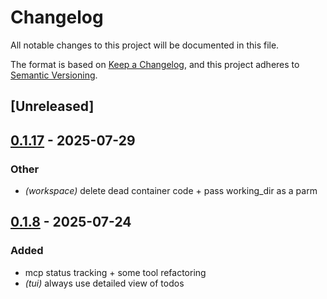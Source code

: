 # Changelog

All notable changes to this project will be documented in this file.

The format is based on [Keep a Changelog](https://keepachangelog.com/en/1.0.0/),
and this project adheres to [Semantic Versioning](https://semver.org/spec/v2.0.0.html).

## [Unreleased]

## [0.1.17](https://github.com/BrendanGraham14/steer/compare/steer-proto-v0.1.16...steer-proto-v0.1.17) - 2025-07-29

### Other

- *(workspace)* delete dead container code + pass working_dir as a parm

## [0.1.8](https://github.com/BrendanGraham14/steer/compare/steer-proto-v0.1.7...steer-proto-v0.1.8) - 2025-07-24

### Added

- mcp status tracking + some tool refactoring
- *(tui)* always use detailed view of todos
